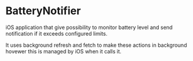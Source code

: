 # BatteryNotifier

iOS application that give possibility to monitor battery level and send notification if it exceeds configured limits.

It uses background refresh and fetch to make these actions in background hovewer this is managed by iOS when it calls it.
